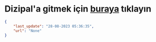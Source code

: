 # Dizipal'a gitmek için [buraya](None) tıklayın
    
```json
{
    "last_update": "28-08-2023 05:36:35",
    "url": "None"
}
```